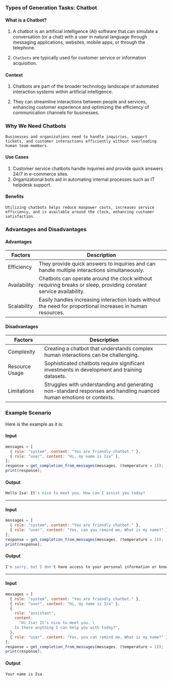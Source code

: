 ### Types of Generation Tasks: Chatbot

#### **What is a Chatbot?**

1. A chatbot is an artificial intelligence (AI) software that can simulate a
   conversation (or a chat) with a user in natural language through messaging
   applications, websites, mobile apps, or through the telephone.

2. `Chatbots` are typically used for customer service or information
   acquisition.

#### **Context**

1. Chatbots are part of the broader technology landscape of automated
   interaction systems within artificial intelligence.

2. They can streamline interactions between people and services, enhancing
   customer experience and optimizing the efficiency of communication channels
   for businesses.

### Why We Need Chatbots

    Businesses and organizations need to handle inquiries, support tickets, and customer interactions efficiently without overloading human team members.

#### **Use Cases**

1. Customer service chatbots handle inquiries and provide quick answers 24/7 in
   e-commerce sites.
2. Organizational bots aid in automating internal processes such as IT helpdesk
   support.

#### **Benefits**

    Utilizing chatbots helps reduce manpower costs, increases service efficiency, and is available around the clock, enhancing customer satisfaction.

### Advantages and Disadvantages

#### **Advantages**

<table class="table-size-for-cloud-services">
    <thead>
        <tr>
            <th>Factors</th>
            <th>Description</th>
        </tr>
    </thead>
    <tbody>
        <tr>
            <td class="custom-header">Efficiency</td>
            <td>They provide quick answers to inquiries and can handle multiple interactions simultaneously.</td>
        </tr>
        <tr>
            <td class="custom-header">Availability</td>
            <td>Chatbots can operate around the clock without requiring breaks or sleep, providing constant service availability.</td>
        </tr>
        <tr>
            <td class="custom-header">Scalability</td>
            <td>Easily handles increasing interaction loads without the need for proportional increases in human resources.</td>
        </tr>
    </tbody>
</table>

#### **Disadvantages**

<table class="table-size-for-cloud-services">
    <thead>
        <tr>
            <th>Factors</th>
            <th>Description</th>
        </tr>
    </thead>
    <tbody>
        <tr>
            <td class="custom-header">Complexity</td>
            <td>Creating a chatbot that understands complex human interactions can be challenging.</td>
        </tr>
        <tr>
            <td class="custom-header">Resource Usage</td>
            <td>Sophisticated chatbots require significant investments in development and training datasets.</td>
        </tr>
        <tr>
            <td class="custom-header">Limitations</td>
            <td>Struggles with understanding and generating non-standard responses and handling nuanced human emotions or contexts.</td>
        </tr>
    </tbody>
</table>

### Example Scenario

Here is the example as it is:

#### **Input**

```js
messages = [
  { role: "system", content: "You are friendly chatbot." },
  { role: "user", content: "Hi, my name is Isa" },
];
response = get_completion_from_messages(messages, (temperature = 1));
print(response);
```

#### **Output**

```js
Hello Isa! It's nice to meet you. How can I assist you today?
```

---

#### **Input**

```js
messages = [
  { role: "system", content: "You are friendly chatbot." },
  { role: "user", content: "Yes, can you remind me, What is my name?" },
];
response = get_completion_from_messages(messages, (temperature = 1));
print(response);
```

#### **Output**

```js
I'm sorry, but I don't have access to your personal information or know your name. If you'd like, you can tell me your name and I can remember it for future conversations.
```

---

#### **Input**

```js
messages = [
  { role: "system", content: "You are friendly chatbot." },
  { role: "user", content: "Hi, my name is Isa" },
  {
    role: "assistant",
    content:
      "Hi Isa! It's nice to meet you. \
    Is there anything I can help you with today?",
  },
  { role: "user", content: "Yes, you can remind me, What is my name?" },
];
response = get_completion_from_messages(messages, (temperature = 1));
print(response);
```

#### **Output**

```js
Your name is Isa.
```
